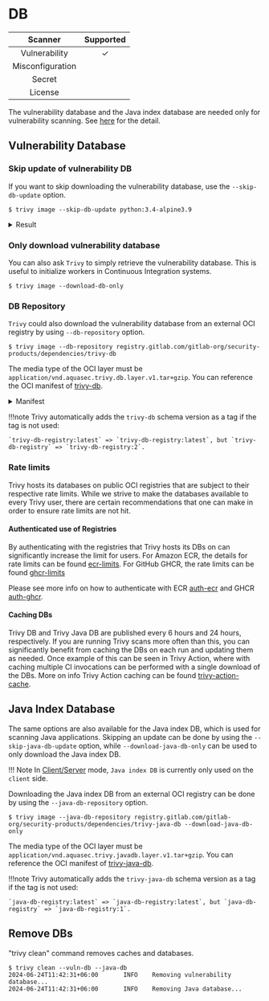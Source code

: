 # DB

|     Scanner      | Supported |
|:----------------:|:---------:|
|  Vulnerability   |     ✓     |
| Misconfiguration |           |
|      Secret      |           |
|     License      |           |

The vulnerability database and the Java index database are needed only for vulnerability scanning.
See [here](../scanner/vulnerability.md) for the detail.

## Vulnerability Database

### Skip update of vulnerability DB
If you want to skip downloading the vulnerability database, use the `--skip-db-update` option.

```
$ trivy image --skip-db-update python:3.4-alpine3.9
```

<details>
<summary>Result</summary>

```
2019-05-16T12:48:08.703+0900    INFO    Detecting Alpine vulnerabilities...

python:3.4-alpine3.9 (alpine 3.9.2)
===================================
Total: 1 (UNKNOWN: 0, LOW: 0, MEDIUM: 1, HIGH: 0, CRITICAL: 0)

+---------+------------------+----------+-------------------+---------------+--------------------------------+
| LIBRARY | VULNERABILITY ID | SEVERITY | INSTALLED VERSION | FIXED VERSION |             TITLE              |
+---------+------------------+----------+-------------------+---------------+--------------------------------+
| openssl | CVE-2019-1543    | MEDIUM   | 1.1.1a-r1         | 1.1.1b-r1     | openssl: ChaCha20-Poly1305     |
|         |                  |          |                   |               | with long nonces               |
+---------+------------------+----------+-------------------+---------------+--------------------------------+
```

</details>

### Only download vulnerability database
You can also ask `Trivy` to simply retrieve the vulnerability database.
This is useful to initialize workers in Continuous Integration systems.

```
$ trivy image --download-db-only
```

### DB Repository
`Trivy` could also download the vulnerability database from an external OCI registry by using `--db-repository` option.

```
$ trivy image --db-repository registry.gitlab.com/gitlab-org/security-products/dependencies/trivy-db
```

The media type of the OCI layer must be `application/vnd.aquasec.trivy.db.layer.v1.tar+gzip`.
You can reference the OCI manifest of [trivy-db].

<details>
<summary>Manifest</summary>

```shell
{
  "schemaVersion": 2,
  "mediaType": "application/vnd.oci.image.manifest.v1+json",
  "config": {
    "mediaType": "application/vnd.aquasec.trivy.config.v1+json",
    "digest": "sha256:44136fa355b3678a1146ad16f7e8649e94fb4fc21fe77e8310c060f61caaff8a",
    "size": 2
  },
  "layers": [
    {
      "mediaType": "application/vnd.aquasec.trivy.db.layer.v1.tar+gzip",
      "digest": "sha256:29ad6505b8957c7cd4c367e7c705c641a9020d2be256812c5f4cc2fc099f4f02",
      "size": 55474933,
      "annotations": {
        "org.opencontainers.image.title": "db.tar.gz"
      }
    }
  ],
  "annotations": {
    "org.opencontainers.image.created": "2024-09-11T06:14:51Z"
  }
}
```
</details>

!!!note
    Trivy automatically adds the `trivy-db` schema version as a tag if the tag is not used:

    `trivy-db-registry:latest` => `trivy-db-registry:latest`, but `trivy-db-registry` => `trivy-db-registry:2`.


### Rate limits
Trivy hosts its databases on public OCI registries that are subject to their respective rate limits. While we strive to make the databases available to every
Trivy user, there are certain recommendations that one can make in order to ensure rate limits are not hit.

#### Authenticated use of Registries
By authenticating with the registries that Trivy hosts its DBs on can significantly increase the limit for users. For Amazon ECR, the details for rate limits can be found [ecr-limits].
For GitHub GHCR, the rate limits can be found [ghcr-limits]

Please see more info on how to authenticate with ECR [auth-ecr] and GHCR [auth-ghcr].

#### Caching DBs
Trivy DB and Trivy Java DB are published every 6 hours and 24 hours, respectively. If you are running Trivy scans more often than this, you can significantly benefit from caching the DBs on each run and updating them as needed.
Once example of this can be seen in Trivy Action, where with caching multiple CI invocations can be performed with a single download of the DBs. More on info Trivy Action caching can be found [trivy-action-cache].

## Java Index Database
The same options are also available for the Java index DB, which is used for scanning Java applications.
Skipping an update can be done by using the `--skip-java-db-update` option, while `--download-java-db-only` can be used to only download the Java index DB.

!!! Note
    In [Client/Server](../references/modes/client-server.md) mode, `Java index DB` is currently only used on the `client` side.

Downloading the Java index DB from an external OCI registry can be done by using the `--java-db-repository` option.

```
$ trivy image --java-db-repository registry.gitlab.com/gitlab-org/security-products/dependencies/trivy-java-db --download-java-db-only
```

The media type of the OCI layer must be `application/vnd.aquasec.trivy.javadb.layer.v1.tar+gzip`.
You can reference the OCI manifest of [trivy-java-db].

!!!note
    Trivy automatically adds the `trivy-java-db` schema version as a tag if the tag is not used:

    `java-db-registry:latest` => `java-db-registry:latest`, but `java-db-registry` => `java-db-registry:1`.

## Remove DBs
"trivy clean" command removes caches and databases.

```
$ trivy clean --vuln-db --java-db
2024-06-24T11:42:31+06:00       INFO    Removing vulnerability database...
2024-06-24T11:42:31+06:00       INFO    Removing Java database...
```

[trivy-db]: https://github.com/aquasecurity/trivy-db/pkgs/container/trivy-db
[trivy-java-db]: https://github.com/aquasecurity/trivy-java-db/pkgs/container/trivy-java-db
[ghcr-limits]: https://docs.github.com/en/rest/using-the-rest-api/rate-limits-for-the-rest-api?apiVersion=2022-11-28 
[ecr-limits]: https://docs.aws.amazon.com/AmazonECR/latest/public/public-service-quotas.html
[auth-ecr]: https://aws.amazon.com/blogs/compute/authenticating-amazon-ecr-repositories-for-docker-cli-with-credential-helper/
[auth-ghcr]: https://docs.github.com/en/packages/working-with-a-github-packages-registry/working-with-the-container-registry#authenticating-to-the-container-registry
[trivy-action-cache]: https://github.com/aquasecurity/trivy-action?tab=readme-ov-file#cache